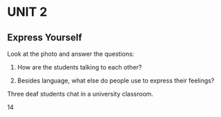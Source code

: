 # UNIT 2

## Express Yourself

Look at the photo and answer the questions:

1. How are the students talking to each other?

2. Besides language, what else do people use to express their feelings?

Three deaf students chat in a university classroom.

14